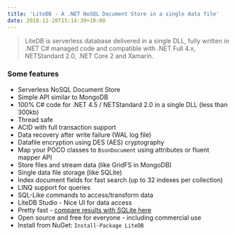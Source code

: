```yaml
---
title: 'LiteDB - A .NET NoSQL Document Store in a single data file'
date: 2018-11-28T15:14:39+10:00
---
```


> LiteDB is serverless database delivered in a single DLL, fully written in .NET C# managed code and compatible with .NET Full 4.x, NETStandard 2.0, .NET Core 2 and Xamarin.

### Some features

- Serverless NoSQL Document Store
- Simple API similar to MongoDB
- 100% C# code for .NET 4.5 / NETStandard 2.0 in a single DLL (less than 300kb)
- Thread safe
- ACID with full transaction support
- Data recovery after write failure (WAL log file)
- Datafile encryption using DES (AES) cryptography
- Map your POCO classes to `BsonDocument` using attributes or fluent mapper API
- Store files and stream data (like GridFS in MongoDB)
- Single data file storage (like SQLite)
- Index document fields for fast search (up to 32 indexes per collection)
- LINQ support for queries
- SQL-Like commands to access/transform data
- LiteDB Studio - Nice UI for data access
- Pretty fast - [compare results with SQLite here](https://github.com/mbdavid/LiteDB-Perf)
- Open source and free for everyone - including commercial use
- Install from NuGet: `Install-Package LiteDB`